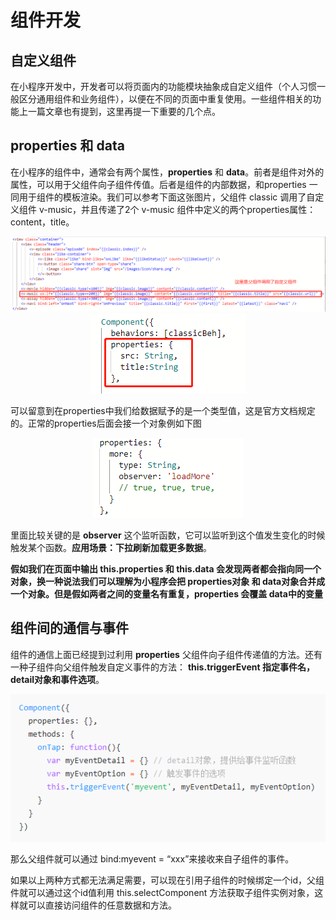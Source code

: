 # 组件开发

## 自定义组件

在小程序开发中，开发者可以将页面内的功能模块抽象成自定义组件（个人习惯一般区分通用组件和业务组件），以便在不同的页面中重复使用。一些组件相关的功能上一篇文章也有提到，这里再提一下重要的几个点。

## properties 和 data

在小程序的组件中，通常会有两个属性，**properties** 和 **data**。前者是组件对外的属性，可以用于父组件向子组件传值。后者是组件的内部数据，和properties 一同用于组件的模板渲染。我们可以参考下面这张图片，父组件 classic 调用了自定义组件 v-music，并且传递了2个 v-music 组件中定义的两个properties属性：content，title。

<div align="center"><img src="../.vuepress/public/images-applets/applets_9.png"></div>

<div align="center"><img src="../.vuepress/public/images-applets/applets_10.png"></div>

可以留意到在properties中我们给数据赋予的是一个类型值，这是官方文档规定的。正常的properties后面会接一个对象例如下图

<div align="center"><img src="../.vuepress/public/images-applets/applets_11.png"></div>
    
里面比较关键的是 **observer** 这个监听函数，它可以监听到这个值发生变化的时候触发某个函数。**应用场景：下拉刷新加载更多数据**。

**假如我们在页面中输出 this.properties 和 this.data 会发现两者都会指向同一个对象，换一种说法我们可以理解为小程序会把 properties对象 和 data对象合并成一个对象。但是假如两者之间的变量名有重复，properties 会覆盖 data中的变量**

## 组件间的通信与事件

组件的通信上面已经提到过利用 **properties** 父组件向子组件传递值的方法。还有一种子组件向父组件触发自定义事件的方法： **this.triggerEvent 指定事件名，detail对象和事件选项**。

<div align="center"><img src="../.vuepress/public/images-applets/applets_12.png"></div>

那么父组件就可以通过 bind:myevent = “xxx”来接收来自子组件的事件。

如果以上两种方式都无法满足需要，可以现在引用子组件的时候绑定一个id，父组件就可以通过这个id值利用 this.selectComponent 方法获取子组件实例对象，这样就可以直接访问组件的任意数据和方法。